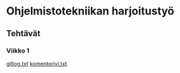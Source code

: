 # Ohjelmistotekniikan harjoitustyö
## Tehtävät
### Viikko 1

[gitlog.txt](https://github.com/veliblesku/ot-harjoitustyo2019s/blob/master/laskarit/viikko1/gitlog.txt)
[komentorivi.txt](https://github.com/veliblesku/ot-harjoitustyo2019s/blob/master/laskarit/viikko1/komentorivi.txt)
